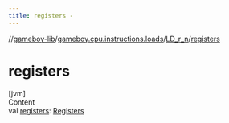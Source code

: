 ```yaml
---
title: registers -
---
```

//[gameboy-lib](../../index.md)/[gameboy.cpu.instructions.loads](../index.md)/[LD_r_n](index.md)/[registers](registers.md)



# registers  
[jvm]  
Content  
val [registers](registers.md): [Registers](../../gameboy.cpu/-registers/index.md)  



